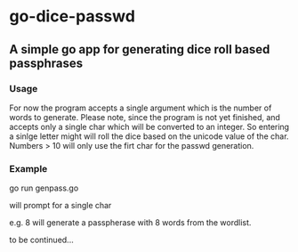 # go-dice-passwd
## A simple go app for generating dice roll based passphrases

### Usage

For now the program accepts a single argument which is the number of words to generate.
Please note, since the program is not yet finished, and accepts only a single char which will be converted to an integer. So entering a sinlge letter might will roll the dice based on the unicode value of the char. 
Numbers > 10 will only use the firt char for the passwd generation.

### Example 

go run genpass.go 

will prompt for a single char 

e.g. 8 will generate a passpherase with 8 words from the wordlist. 

to be continued...


